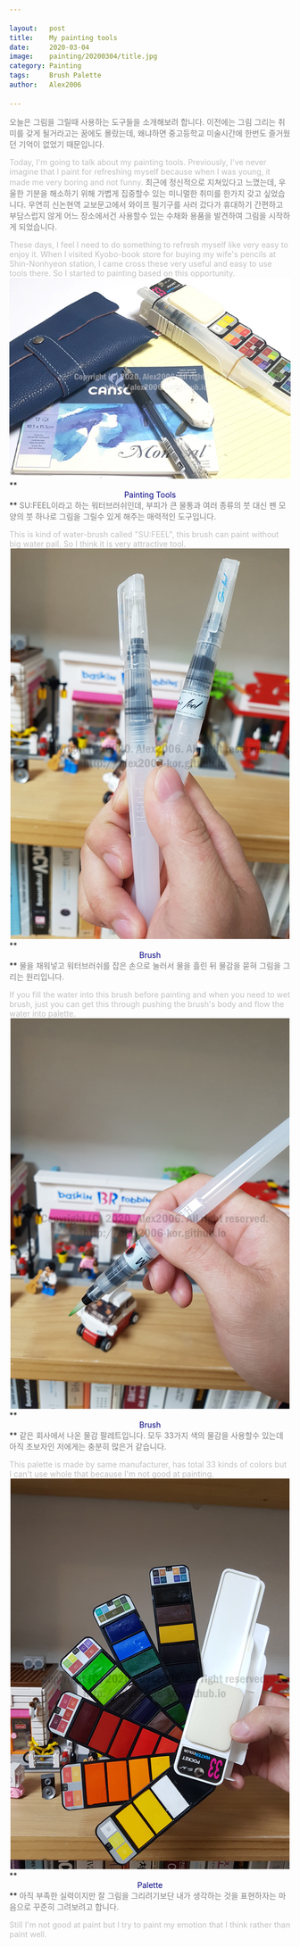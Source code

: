 ```yaml
---

layout:   post
title:    My painting tools
date:     2020-03-04
image:    painting/20200304/title.jpg
category: Painting
tags:     Brush Palette
author:   Alex2006

---
```


<span style="color:gray">
	오늘은 그림을 그릴때 사용하는 도구들을 소개해보려 합니다.
	이전에는 그림 그리는 취미를 갖게 될거라고는 꿈에도 몰랐는데,
	왜냐하면 중고등학교 미술시간에 한번도 즐거웠던 기억이 없었기 때문입니다.
</span>

>
<span style="color:silver">
	Today, I'm going to talk about my painting tools.
	Previously, I've never imagine that I paint for refreshing myself because when I was young, it made me very boring and not funny.
</span>

<span style="color:gray">
	최근에 정신적으로 지쳐있다고 느꼈는데, 우울한 기분을 해소하기 위해 가볍게 집중할수 있는 미니멀한 취미를 한가지 갖고 싶었습니다.
	우연히 신논현역 교보문고에서 와이프 필기구를 사러 갔다가
	휴대하기 간편하고 부담스럽지 않게 어느 장소에서건 사용할수 있는 수채화 용품을 발견하여 그림을 시작하게 되었습니다.
</span>

>
<span style="color:silver">
	These days, I feel I need to do something to refresh myself like very easy to enjoy it.
	When I visited Kyobo-book store for buying my wife's pencils at Shin-Nonhyeon station,
	I came cross these very useful and easy to use tools there.
	So I started to painting based on this opportunity.
</span>


<center>
	<img src="/images/painting/20200304/tools.jpg">
</center>
**<center><span style="color:navy">Painting Tools</span></center>**

<span style="color:gray">
	SU:FEEL이라고 하는 워터브러쉬인데,
	부피가 큰 물통과 여러 종류의 붓 대신 펜 모양의 붓 하나로
	그림을 그릴수 있게 해주는 매력적인 도구입니다.
</span>

>
<span style="color:silver">
	This is kind of water-brush called "SU:FEEL", this brush can paint without big water pail. So I think it is very attractive tool.
</span>

<center>
	<img src="/images/painting/20200304/brush1.jpg">
</center>
**<center><span style="color:navy">Brush</span></center>**

<span style="color:gray">
	물을 채워넣고 워터브러쉬를 잡은 손으로 눌러서 물을 흘린 뒤 물감을 묻혀 그림을 그리는 원리입니다.
</span>

>
<span style="color:silver">
	If you fill the water into this brush before painting and when you need to wet brush,
	just you can get this through pushing the brush's body and flow the water into palette.
</span>

<center>
	<img src="/images/painting/20200304/brush2.jpg">
</center>
**<center><span style="color:navy">Brush</span></center>**

<span style="color:gray">
	같은 회사에서 나온 물감 팔레트입니다.
	모두 33가지 색의 물감을 사용할수 있는데 아직 초보자인 저에게는 충분히 많은거 같습니다.
</span>

>
<span style="color:silver">
	This palette is made by same manufacturer, has total 33 kinds of colors but I can't use whole that because I'm not good at painting.
</span>

<center>
	<img src="/images/painting/20200304/palette.jpg">
</center>
**<center><span style="color:navy">Palette</span></center>**

<span style="color:gray">
	아직 부족한 실력이지만 잘 그림을 그리려기보단 내가 생각하는 것을 표현하자는 마음으로 꾸준히 그려보려고 합니다.
</span>

>
<span style="color:silver">
	Still I'm not good at paint but I try to paint my emotion that I think rather than paint well.
</span>
